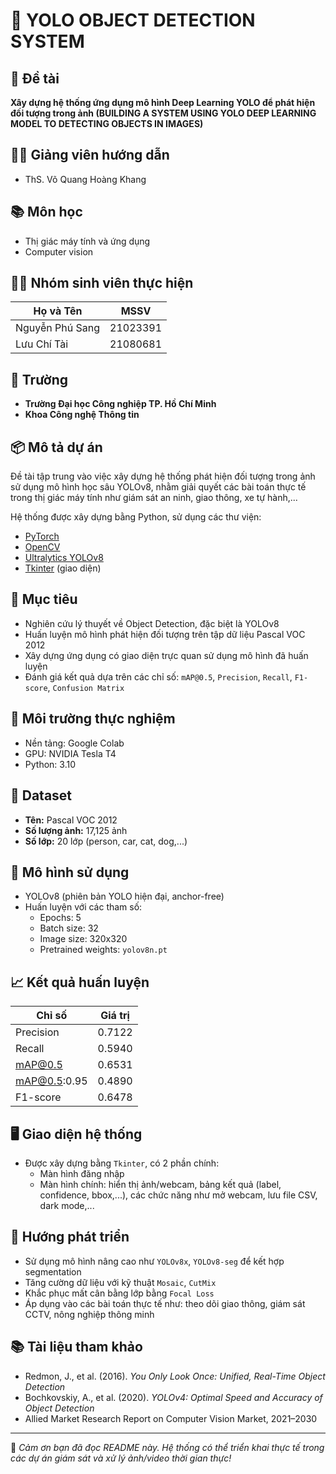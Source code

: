 # 📸 YOLO OBJECT DETECTION SYSTEM

## 📍 Đề tài
**Xây dựng hệ thống ứng dụng mô hình Deep Learning YOLO để phát hiện đối tượng trong ảnh (BUILDING A SYSTEM USING YOLO DEEP LEARNING MODEL TO DETECTING OBJECTS IN IMAGES)**

## 👨‍🏫 Giảng viên hướng dẫn
- ThS. Võ Quang Hoàng Khang

## 📚 Môn học
- Thị giác máy tính và ứng dụng
- Computer vision

## 👨‍🎓 Nhóm sinh viên thực hiện
| Họ và Tên      | MSSV      |
|----------------|-----------|
| Nguyễn Phú Sang| 21023391  |
| Lưu Chí Tài    | 21080681  |

## 🏫 Trường
- **Trường Đại học Công nghiệp TP. Hồ Chí Minh**
- **Khoa Công nghệ Thông tin**

## 📦 Mô tả dự án

Đề tài tập trung vào việc xây dựng hệ thống phát hiện đối tượng trong ảnh sử dụng mô hình học sâu YOLOv8, nhằm giải quyết các bài toán thực tế trong thị giác máy tính như giám sát an ninh, giao thông, xe tự hành,...

Hệ thống được xây dựng bằng Python, sử dụng các thư viện:
- [PyTorch](https://pytorch.org/)
- [OpenCV](https://opencv.org/)
- [Ultralytics YOLOv8](https://github.com/ultralytics/ultralytics)
- [Tkinter](https://docs.python.org/3/library/tkinter.html) (giao diện)

## 🎯 Mục tiêu
- Nghiên cứu lý thuyết về Object Detection, đặc biệt là YOLOv8
- Huấn luyện mô hình phát hiện đối tượng trên tập dữ liệu Pascal VOC 2012
- Xây dựng ứng dụng có giao diện trực quan sử dụng mô hình đã huấn luyện
- Đánh giá kết quả dựa trên các chỉ số: `mAP@0.5`, `Precision`, `Recall`, `F1-score`, `Confusion Matrix`

## 🧪 Môi trường thực nghiệm
- Nền tảng: Google Colab
- GPU: NVIDIA Tesla T4
- Python: 3.10

## 📂 Dataset
- **Tên:** Pascal VOC 2012
- **Số lượng ảnh:** 17,125 ảnh
- **Số lớp:** 20 lớp (person, car, cat, dog,...)

## 🧠 Mô hình sử dụng
- YOLOv8 (phiên bản YOLO hiện đại, anchor-free)
- Huấn luyện với các tham số:
  - Epochs: 5
  - Batch size: 32
  - Image size: 320x320
  - Pretrained weights: `yolov8n.pt`

## 📈 Kết quả huấn luyện
| Chỉ số            | Giá trị     |
|-------------------|-------------|
| Precision         | 0.7122      |
| Recall            | 0.5940      |
| mAP@0.5           | 0.6531      |
| mAP@0.5:0.95      | 0.4890      |
| F1-score          | 0.6478      |

## 🖥️ Giao diện hệ thống
- Được xây dựng bằng `Tkinter`, có 2 phần chính:
  - Màn hình đăng nhập
  - Màn hình chính: hiển thị ảnh/webcam, bảng kết quả (label, confidence, bbox,...), các chức năng như mở webcam, lưu file CSV, dark mode,...

## 🚀 Hướng phát triển
- Sử dụng mô hình nâng cao như `YOLOv8x`, `YOLOv8-seg` để kết hợp segmentation
- Tăng cường dữ liệu với kỹ thuật `Mosaic`, `CutMix`
- Khắc phục mất cân bằng lớp bằng `Focal Loss`
- Áp dụng vào các bài toán thực tế như: theo dõi giao thông, giám sát CCTV, nông nghiệp thông minh

## 📚 Tài liệu tham khảo
- Redmon, J., et al. (2016). *You Only Look Once: Unified, Real-Time Object Detection*
- Bochkovskiy, A., et al. (2020). *YOLOv4: Optimal Speed and Accuracy of Object Detection*
- Allied Market Research Report on Computer Vision Market, 2021–2030

---

🎉 *Cảm ơn bạn đã đọc README này. Hệ thống có thể triển khai thực tế trong các dự án giám sát và xử lý ảnh/video thời gian thực!*
